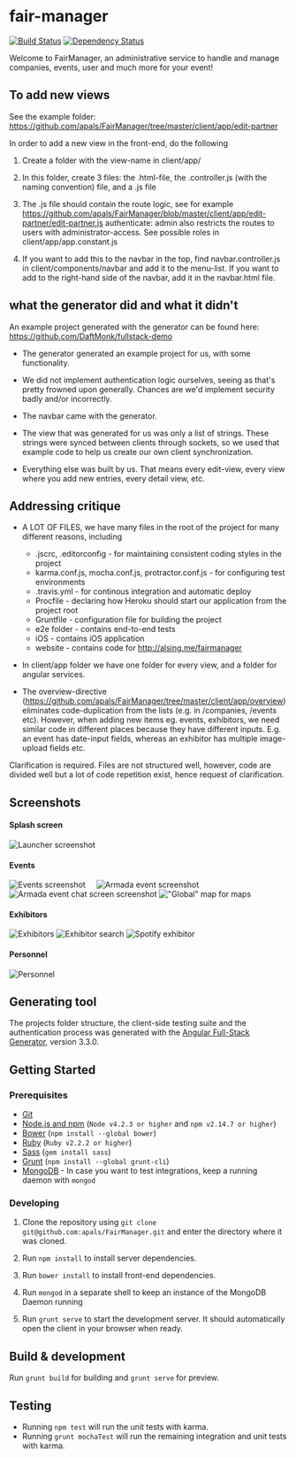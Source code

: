 # fair-manager

[![Build Status](https://travis-ci.org/apals/FairManager.svg?branch=master)](https://travis-ci.org/apals/FairManager)
[![Dependency Status](https://david-dm.org/apals/FairManager.svg)](https://david-dm.org/apals/FairManager)

Welcome to FairManager, an administrative service to handle and manage companies, events, user and much more for your event!




## To add new views

See the example folder: https://github.com/apals/FairManager/tree/master/client/app/edit-partner

In order to add a new view in the front-end, do the following

1. Create a folder with the view-name in client/app/

2. In this folder, create 3 files: the .html-file, the .controller.js (with the naming convention) file, and a .js file

3. The .js file should contain the route logic, see for example https://github.com/apals/FairManager/blob/master/client/app/edit-partner/edit-partner.js
authenticate: admin also restricts the routes to users with administrator-access. See possible roles in client/app/app.constant.js

4. If you want to add this to the navbar in the top, find navbar.controller.js in client/components/navbar and add it to the menu-list. If you want to add to the right-hand side of the navbar, add it in the navbar.html file. 




## what the generator did and what it didn't

An example project generated with the generator can be found here:
https://github.com/DaftMonk/fullstack-demo

- The generator generated an example project for us, with some functionality.
 
- We did not implement authentication logic ourselves, seeing as that's pretty frowned upon generally. Chances are we'd implement security badly and/or incorrectly. 

- The navbar came with the generator.

- The view that was generated for us was only a list of strings. These strings were synced between clients through sockets, so we used that example code to help us create our own client synchronization. 
- Everything else was built by us. That means every edit-view, every view where you add new entries, every detail view, etc. 
 

## Addressing critique 
- A LOT OF FILES, we have many files in the root of the project for many different reasons, including 
  * .jscrc, .editorconfig - for maintaining consistent coding styles in the project
  * karma.conf.js, mocha.conf.js, protractor.conf.js - for configuring test environments
  * .travis.yml - for continous integration and automatic deploy 
  * Procfile - declaring how Heroku should start our application from the project root
  * Gruntfile - configuration file for building the project
  * e2e folder - contains end-to-end tests
  * iOS - contains iOS application
  * website - contains code for http://alsing.me/fairmanager


- In client/app folder we have one folder for every view, and a folder for angular services. 
- The overview-directive (https://github.com/apals/FairManager/tree/master/client/app/overview) eliminates code-duplication from the lists (e.g. in /companies, /events etc). However, when adding new items eg. events, exhibitors, we need similar code in different places because they have different inputs. E.g. an event has date-input fields, whereas an exhibitor has multiple image-upload fields etc. 

Clarification is required.  Files are not structured well, however, code are divided well but a lot of code repetition exist, hence request of clarification.



## Screenshots

#### Splash screen

![Launcher screenshot](/android/screenshots/launcher-small.png?raw=true "Launcher")

#### Events

![Events screenshot](/android/screenshots/events-small.png?raw=true "Events") &nbsp; &nbsp; 
![Armada event screenshot](/android/screenshots/events-armada-small.png?raw=true "Armada event")
![Armada event chat screen screenshot](/android/screenshots/armada-chat-small.png?raw=true "Chat screen for an event")
!["Global" map for maps](/android/screenshots/events-map-small.png?raw=true "Map for all events")

#### Exhibitors

![Exhibitors](/android/screenshots/exhibitors-small.png?raw=true "Exhibitors")
![Exhibitor search](/android/screenshots/search-small.png?raw=true "Search among exhibitors")
![Spotify exhibitor](/android/screenshots/spotify-small.png?raw=true "Spotify as an exhibitor")

#### Personnel

![Personnel](/android/screenshots/personnel-small.png?raw=true "Personnel")



## Generating tool

The projects folder structure, the client-side testing suite and the authentication process was generated with the [Angular Full-Stack Generator](https://github.com/DaftMonk/generator-angular-fullstack), version 3.3.0.

## Getting Started

### Prerequisites

- [Git](https://git-scm.com/)
- [Node.js and npm](nodejs.org) (`Node v4.2.3 or higher` and `npm v2.14.7 or higher`)
- [Bower](bower.io) (`npm install --global bower`)
- [Ruby](https://www.ruby-lang.org) (`Ruby v2.2.2 or higher`)
- [Sass](http://sass-lang.com/) (`gem install sass`)
- [Grunt](http://gruntjs.com/) (`npm install --global grunt-cli`)
- [MongoDB](https://www.mongodb.org/) - In case you want to test integrations, keep a running daemon with `mongod`

### Developing

1. Clone the repository using `git clone git@github.com:apals/FairManager.git` and enter the directory where it was cloned.

1. Run `npm install` to install server dependencies.

2. Run `bower install` to install front-end dependencies.

3. Run `mongod` in a separate shell to keep an instance of the MongoDB Daemon running

4. Run `grunt serve` to start the development server. It should automatically open the client in your browser when ready.


## Build & development

Run `grunt build` for building and `grunt serve` for preview.

## Testing

- Running `npm test` will run the unit tests with karma.
- Running `grunt mochaTest` will run the remaining integration and unit tests with karma.


